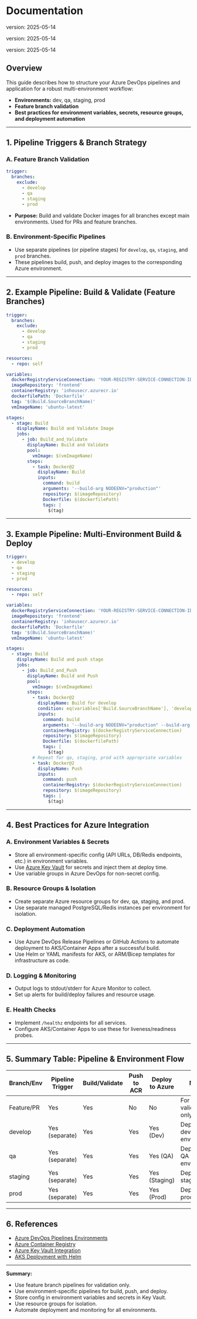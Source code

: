 # Documentation

version: 2025-05-14

version: 2025-05-14

version: 2025-05-14

## Overview

This guide describes how to structure your Azure DevOps pipelines and application for a robust
multi-environment workflow:

- **Environments:** dev, qa, staging, prod
- **Feature branch validation**
- **Best practices for environment variables, secrets, resource groups, and deployment automation**

---

## 1. Pipeline Triggers & Branch Strategy

### **A. Feature Branch Validation**

```yaml
trigger:
  branches:
    exclude:
      - develop
      - qa
      - staging
      - prod
```

- **Purpose:** Build and validate Docker images for all branches except main environments. Used for
  PRs and feature branches.

### **B. Environment-Specific Pipelines**

- Use separate pipelines (or pipeline stages) for `develop`, `qa`, `staging`, and `prod` branches.
- These pipelines build, push, and deploy images to the corresponding Azure environment.

---

## 2. Example Pipeline: Build & Validate (Feature Branches)

```yaml
trigger:
  branches:
    exclude:
      - develop
      - qa
      - staging
      - prod

resources:
  - repo: self

variables:
  dockerRegistryServiceConnection: 'YOUR-REGISTRY-SERVICE-CONNECTION-ID'
  imageRepository: 'frontend'
  containerRegistry: 'inhousecr.azurecr.io'
  dockerfilePath: 'Dockerfile'
  tag: '$(Build.SourceBranchName)'
  vmImageName: 'ubuntu-latest'

stages:
  - stage: Build
    displayName: Build and Validate Image
    jobs:
      - job: Build_and_Validate
        displayName: Build and Validate
        pool:
          vmImage: $(vmImageName)
        steps:
          - task: Docker@2
            displayName: Build
            inputs:
              command: build
              arguments: '--build-arg NODEENV="production"'
              repository: $(imageRepository)
              Dockerfile: $(dockerfilePath)
              tags: |
                $(tag)
```

---

## 3. Example Pipeline: Multi-Environment Build & Deploy

```yaml
trigger:
  - develop
  - qa
  - staging
  - prod

resources:
  - repo: self

variables:
  dockerRegistryServiceConnection: 'YOUR-REGISTRY-SERVICE-CONNECTION-ID'
  imageRepository: 'frontend'
  containerRegistry: 'inhousecr.azurecr.io'
  dockerfilePath: 'Dockerfile'
  tag: '$(Build.SourceBranchName)'
  vmImageName: 'ubuntu-latest'

stages:
  - stage: Build
    displayName: Build and push stage
    jobs:
      - job: Build_and_Push
        displayName: Build and Push
        pool:
          vmImage: $(vmImageName)
        steps:
          - task: Docker@2
            displayName: Build for develop
            condition: eq(variables['Build.SourceBranchName'], 'develop')
            inputs:
              command: build
              arguments: '--build-arg NODEENV="production" --build-arg APIURL=$(DEV_API_URL)'
              containerRegistry: $(dockerRegistryServiceConnection)
              repository: $(imageRepository)
              Dockerfile: $(dockerfilePath)
              tags: |
                $(tag)
          # Repeat for qa, staging, prod with appropriate variables
          - task: Docker@2
            displayName: Push
            inputs:
              command: push
              containerRegistry: $(dockerRegistryServiceConnection)
              repository: $(imageRepository)
              tags: |
                $(tag)
```

---

## 4. Best Practices for Azure Integration

### **A. Environment Variables & Secrets**

- Store all environment-specific config (API URLs, DB/Redis endpoints, etc.) in environment
  variables.
- Use [Azure Key Vault](https://azure.microsoft.com/en-us/products/key-vault/) for secrets and
  inject them at deploy time.
- Use variable groups in Azure DevOps for non-secret config.

### **B. Resource Groups & Isolation**

- Create separate Azure resource groups for dev, qa, staging, and prod.
- Use separate managed PostgreSQL/Redis instances per environment for isolation.

### **C. Deployment Automation**

- Use Azure DevOps Release Pipelines or GitHub Actions to automate deployment to AKS/Container Apps
  after a successful build.
- Use Helm or YAML manifests for AKS, or ARM/Bicep templates for infrastructure as code.

### **D. Logging & Monitoring**

- Output logs to stdout/stderr for Azure Monitor to collect.
- Set up alerts for build/deploy failures and resource usage.

### **E. Health Checks**

- Implement `/healthz` endpoints for all services.
- Configure AKS/Container Apps to use these for liveness/readiness probes.

---

## 5. Summary Table: Pipeline & Environment Flow

| Branch/Env | Pipeline Trigger | Build/Validate | Push to ACR | Deploy to Azure | Notes                     |
| ---------- | ---------------- | -------------- | ----------- | --------------- | ------------------------- |
| Feature/PR | Yes              | Yes            | No          | No              | For validation only       |
| develop    | Yes (separate)   | Yes            | Yes         | Yes (Dev)       | Deploy to dev environment |
| qa         | Yes (separate)   | Yes            | Yes         | Yes (QA)        | Deploy to QA environment  |
| staging    | Yes (separate)   | Yes            | Yes         | Yes (Staging)   | Deploy to staging         |
| prod       | Yes (separate)   | Yes            | Yes         | Yes (Prod)      | Deploy to production      |

---

## 6. References

- [Azure DevOps Pipelines Environments](https://learn.microsoft.com/en-us/azure/devops/pipelines/process/environments)
- [Azure Container Registry](https://learn.microsoft.com/en-us/azure/container-registry/)
- [Azure Key Vault Integration](https://learn.microsoft.com/en-us/azure/devops/pipelines/library/variable-groups?view=azure-devops&tabs=azure-portal)
- [AKS Deployment with Helm](https://learn.microsoft.com/en-us/azure/aks/quickstart-helm)

---

**Summary:**

- Use feature branch pipelines for validation only.
- Use environment-specific pipelines for build, push, and deploy.
- Store config in environment variables and secrets in Key Vault.
- Use resource groups for isolation.
- Automate deployment and monitoring for all environments.
